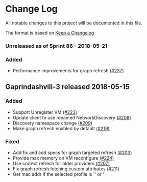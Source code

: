 # Change Log

All notable changes to this project will be documented in this file.

The format is based on [Keep a Changelog](http://keepachangelog.com/en/1.0.0/)


### Unreleased as of Sprint 86 - 2018-05-21

### Added
- Performance improvements for graph refresh [(#237)](https://github.com/ManageIQ/manageiq-providers-ovirt/pull/237)

## Gaprindashvili-3 released 2018-05-15

### Added
- Support Unregister VM [(#223)](https://github.com/ManageIQ/manageiq-providers-ovirt/pull/223)
- Update client to use renamed NetworkDiscovery [(#208)](https://github.com/ManageIQ/manageiq-providers-ovirt/pull/208)
- Discovery namespace change [(#209)](https://github.com/ManageIQ/manageiq-providers-ovirt/pull/209)
- Make graph refresh enabled by default [(#219)](https://github.com/ManageIQ/manageiq-providers-ovirt/pull/219)

### Fixed
- Add fix and add specs for graph targeted refresh [(#203)](https://github.com/ManageIQ/manageiq-providers-ovirt/pull/203)
- Provide max memory on VM reconfigure [(#224)](https://github.com/ManageIQ/manageiq-providers-ovirt/pull/224)
- Use correct refresh for older providers [(#207)](https://github.com/ManageIQ/manageiq-providers-ovirt/pull/207)
- Fix graph refresh fetching custom attributes [(#211)](https://github.com/ManageIQ/manageiq-providers-ovirt/pull/211)
- Get mac addr if the selected profile is '<Empty>' or '<Template>' [(#227)](https://github.com/ManageIQ/manageiq-providers-ovirt/pull/227)
- Fix provider discovery [(#232)](https://github.com/ManageIQ/manageiq-providers-ovirt/pull/232)
- Use old refresh as default [(#233)](https://github.com/ManageIQ/manageiq-providers-ovirt/pull/233)

## Gaprindashvili-2 released 2018-03-06

### Fixed
- Fix target host [(#155)](https://github.com/ManageIQ/manageiq-providers-ovirt/pull/155)
- Move refresh settings for the Network Manager [(#198)](https://github.com/ManageIQ/manageiq-providers-ovirt/pull/198)
- Fix adding vm_location to vm event hash [(#205)](https://github.com/ManageIQ/manageiq-providers-ovirt/pull/205)
- Fix updating catalog item when provider missing [(#206)](https://github.com/ManageIQ/manageiq-providers-ovirt/pull/206)

### Unreleased as of Sprint 80 - 2018-02-26

### Fixed
- Fix graph targeted host refresh spec [(#213)](https://github.com/ManageIQ/manageiq-providers-ovirt/pull/213)

## Gaprindashvili-1 - Released 2018-01-31

### Added
- Reload provider when api_version available [(#157)](https://github.com/ManageIQ/manageiq-providers-ovirt/pull/157)
- Check metrics details from `raw_connect` [(#134)](https://github.com/ManageIQ/manageiq-providers-ovirt/pull/134)
- Set default tag category in 'Transform VM' dialog [(#135)](https://github.com/ManageIQ/manageiq-providers-ovirt/pull/135)
- Save host 'maintenance' value [(#147)](https://github.com/ManageIQ/manageiq-providers-ovirt/pull/147)
- Add admin_ui feature support to InfraManager [(#133)](https://github.com/ManageIQ/manageiq-providers-ovirt/pull/133)
- Update Engine version check for admin_ui feature [(#148)](https://github.com/ManageIQ/manageiq-providers-ovirt/pull/148)
- oVirt network provider support routers, security groups and floating ips [(#144)](https://github.com/ManageIQ/manageiq-providers-ovirt/pull/144)
- Introducing OVN as oVirt's network provider [(#90)](https://github.com/ManageIQ/manageiq-providers-ovirt/pull/90)
- Honour `open_timeout` when using V4 [(#126)](https://github.com/ManageIQ/manageiq-providers-ovirt/pull/126)
- Handle partial vm entity during creation [(#129)](https://github.com/ManageIQ/manageiq-providers-ovirt/pull/129)

### Changed
- Change "Empty" to "No Profile" in profile list [(#151)](https://github.com/ManageIQ/manageiq-providers-ovirt/pull/151)

### Fixed
- Raise Miq exceptions on connect [(#162)](https://github.com/ManageIQ/manageiq-providers-ovirt/pull/162)
- Update ems version during graph refresh [(#164)](https://github.com/ManageIQ/manageiq-providers-ovirt/pull/164)
- Fix Seal option of publish VM [(#167)](https://github.com/ManageIQ/manageiq-providers-ovirt/pull/167)
- Implement template targeted refresh [(#165)](https://github.com/ManageIQ/manageiq-providers-ovirt/pull/165)
- Handle console events [(#173)](https://github.com/ManageIQ/manageiq-providers-ovirt/pull/173)
- Targeting host fails [(#171)](https://github.com/ManageIQ/manageiq-providers-ovirt/pull/171)
- Added supported_catalog_types [(#174)](https://github.com/ManageIQ/manageiq-providers-ovirt/pull/174)
- Use supports_vm_import? instead of validate_import_vm [(#154)](https://github.com/ManageIQ/manageiq-providers-ovirt/pull/154)
- Fix credential validation if no metrics given [(#140)](https://github.com/ManageIQ/manageiq-providers-ovirt/pull/140)
- Vm provisioning do not run reconnect_events [(#138)](https://github.com/ManageIQ/manageiq-providers-ovirt/pull/138)
- Fix remote console for v4 [(#145)](https://github.com/ManageIQ/manageiq-providers-ovirt/pull/145)
- Fix version check in supports_admin_ui method [(#156)](https://github.com/ManageIQ/manageiq-providers-ovirt/pull/156)
- Avoid NoMethod error in TemplatePreloadedAttributesDecorator.new [(#106)](https://github.com/ManageIQ/manageiq-providers-ovirt/pull/106)
- Propagate user validation errors [(#104)](https://github.com/ManageIQ/manageiq-providers-ovirt/pull/104)
- Parse the serial number during refresh [(#97)](https://github.com/ManageIQ/manageiq-providers-ovirt/pull/97)
- Identify the redhat events in the core settings [(#99)](https://github.com/ManageIQ/manageiq-providers-ovirt/pull/99)
- Target new template when using api v4 [(#96)](https://github.com/ManageIQ/manageiq-providers-ovirt/pull/96)
- Support publish VM [(#95)](https://github.com/ManageIQ/manageiq-providers-ovirt/pull/95)
- Add connection manager [(#92)](https://github.com/ManageIQ/manageiq-providers-ovirt/pull/92)
- v2v: Make "install drivers" checkbox dynamic [(#76)](https://github.com/ManageIQ/manageiq-providers-ovirt/pull/76)
- Refresh a host when removed [(#127)](https://github.com/ManageIQ/manageiq-providers-ovirt/pull/127)
- Don't close connection explicitly [(#128)](https://github.com/ManageIQ/manageiq-providers-ovirt/pull/128)
- Try both API versions in `raw_connect`[(#132)](https://github.com/ManageIQ/manageiq-providers-ovirt/pull/132)
- Fix vm removal for apiv4 [(#131)](https://github.com/ManageIQ/manageiq-providers-ovirt/pull/131)
- Fix location of `pipeline` and `connections` settings [(#176)](https://github.com/ManageIQ/manageiq-providers-ovirt/pull/176)
- Unrecognized events during import from glance [(#179)](https://github.com/ManageIQ/manageiq-providers-ovirt/pull/179)
- Store ipv4/ipv6 of guest devices aligned to vmware implementaion [(#170)](https://github.com/ManageIQ/manageiq-providers-ovirt/pull/170)
- Provide missing events [(#180)](https://github.com/ManageIQ/manageiq-providers-ovirt/pull/180)
- Credential verification errors for new provider [(#188)](https://github.com/ManageIQ/manageiq-providers-ovirt/pull/188)

## Initial changelog added
